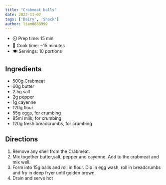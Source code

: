 ```yaml
---
title: "Crabmeat balls"
date: 2022-11-07
tags: ['Dairy', 'Snack']
author: liam8888999
---
```


- ⏲️ Prep time: 15 min
- 🍳 Cook time: ~15 minutes
- 🍽️  Servings: 10 portions

## Ingredients

- 500g Crabmeat
- 60g butter
- 2.5g salt
- 2g pepper
- 1g cayenne
- 120g flour
- 55g eggs, for crumbing
- 85ml milk, for crumbing
- 120g fresh breadcrumbs, for crumbing

## Directions

1. Remove any shell from the Crabmeat.
2. Mix together butter,salt, pepper and cayenne. Add to the crabmeat and mix well.
3. Form into 15g balls and roll in flour. Dip in egg wash, roll in breadcrumbs and fry in deep fryer until golden brown.
4. Drain and serve hot
